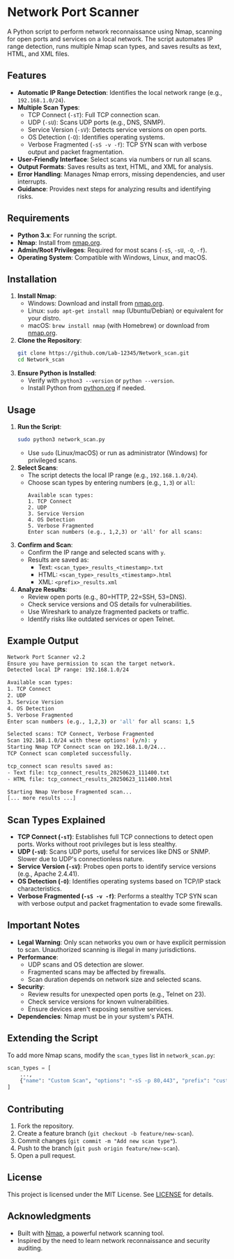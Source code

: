 # Network Port Scanner

A Python script to perform network reconnaissance using Nmap, scanning for open ports and services on a local network. The script automates IP range detection, runs multiple Nmap scan types, and saves results as text, HTML, and XML files.

## Features
- **Automatic IP Range Detection**: Identifies the local network range (e.g., `192.168.1.0/24`).
- **Multiple Scan Types**:
  - TCP Connect (`-sT`): Full TCP connection scan.
  - UDP (`-sU`): Scans UDP ports (e.g., DNS, SNMP).
  - Service Version (`-sV`): Detects service versions on open ports.
  - OS Detection (`-O`): Identifies operating systems.
  - Verbose Fragmented (`-sS -v -f`): TCP SYN scan with verbose output and packet fragmentation.
- **User-Friendly Interface**: Select scans via numbers or run all scans.
- **Output Formats**: Saves results as text, HTML, and XML for analysis.
- **Error Handling**: Manages Nmap errors, missing dependencies, and user interrupts.
- **Guidance**: Provides next steps for analyzing results and identifying risks.

## Requirements
- **Python 3.x**: For running the script.
- **Nmap**: Install from [nmap.org](https://nmap.org/download.html).
- **Admin/Root Privileges**: Required for most scans (`-sS`, `-sU`, `-O`, `-f`).
- **Operating System**: Compatible with Windows, Linux, and macOS.

## Installation
1. **Install Nmap**:
   - Windows: Download and install from [nmap.org](https://nmap.org/download.html).
   - Linux: `sudo apt-get install nmap` (Ubuntu/Debian) or equivalent for your distro.
   - macOS: `brew install nmap` (with Homebrew) or download from [nmap.org](https://nmap.org/download.html).
2. **Clone the Repository**:
   ```bash
   git clone https://github.com/Lab-12345/Network_scan.git
   cd Network_scan
   ```
3. **Ensure Python is Installed**:
   - Verify with `python3 --version` or `python --version`.
   - Install Python from [python.org](https://www.python.org/downloads/) if needed.

## Usage
1. **Run the Script**:
   ```bash
   sudo python3 network_scan.py
   ```
   - Use `sudo` (Linux/macOS) or run as administrator (Windows) for privileged scans.
2. **Select Scans**:
   - The script detects the local IP range (e.g., `192.168.1.0/24`).
   - Choose scan types by entering numbers (e.g., `1,3`) or `all`:
     ```
     Available scan types:
     1. TCP Connect
     2. UDP
     3. Service Version
     4. OS Detection
     5. Verbose Fragmented
     Enter scan numbers (e.g., 1,2,3) or 'all' for all scans:
     ```
3. **Confirm and Scan**:
   - Confirm the IP range and selected scans with `y`.
   - Results are saved as:
     - Text: `<scan_type>_results_<timestamp>.txt`
     - HTML: `<scan_type>_results_<timestamp>.html`
     - XML: `<prefix>_results.xml`
4. **Analyze Results**:
   - Review open ports (e.g., 80=HTTP, 22=SSH, 53=DNS).
   - Check service versions and OS details for vulnerabilities.
   - Use Wireshark to analyze fragmented packets or traffic.
   - Identify risks like outdated services or open Telnet.

## Example Output
```bash
Network Port Scanner v2.2
Ensure you have permission to scan the target network.
Detected local IP range: 192.168.1.0/24

Available scan types:
1. TCP Connect
2. UDP
3. Service Version
4. OS Detection
5. Verbose Fragmented
Enter scan numbers (e.g., 1,2,3) or 'all' for all scans: 1,5

Selected scans: TCP Connect, Verbose Fragmented
Scan 192.168.1.0/24 with these options? (y/n): y
Starting Nmap TCP Connect scan on 192.168.1.0/24...
TCP Connect scan completed successfully.

tcp_connect scan results saved as:
- Text file: tcp_connect_results_20250623_111400.txt
- HTML file: tcp_connect_results_20250623_111400.html

Starting Nmap Verbose Fragmented scan...
[... more results ...]
```

## Scan Types Explained
- **TCP Connect (`-sT`)**: Establishes full TCP connections to detect open ports. Works without root privileges but is less stealthy.
- **UDP (`-sU`)**: Scans UDP ports, useful for services like DNS or SNMP. Slower due to UDP's connectionless nature.
- **Service Version (`-sV`)**: Probes open ports to identify service versions (e.g., Apache 2.4.41).
- **OS Detection (`-O`)**: Identifies operating systems based on TCP/IP stack characteristics.
- **Verbose Fragmented (`-sS -v -f`)**: Performs a stealthy TCP SYN scan with verbose output and packet fragmentation to evade some firewalls.

## Important Notes
- **Legal Warning**: Only scan networks you own or have explicit permission to scan. Unauthorized scanning is illegal in many jurisdictions.
- **Performance**:
  - UDP scans and OS detection are slower.
  - Fragmented scans may be affected by firewalls.
  - Scan duration depends on network size and selected scans.
- **Security**:
  - Review results for unexpected open ports (e.g., Telnet on 23).
  - Check service versions for known vulnerabilities.
  - Ensure devices aren't exposing sensitive services.
- **Dependencies**: Nmap must be in your system's PATH.

## Extending the Script
To add more Nmap scans, modify the `scan_types` list in `network_scan.py`:
```python
scan_types = [
    ...,
    {"name": "Custom Scan", "options": "-sS -p 80,443", "prefix": "custom"}
]
```

## Contributing
1. Fork the repository.
2. Create a feature branch (`git checkout -b feature/new-scan`).
3. Commit changes (`git commit -m "Add new scan type"`).
4. Push to the branch (`git push origin feature/new-scan`).
5. Open a pull request.

## License
This project is licensed under the MIT License. See [LICENSE](LICENSE) for details.

## Acknowledgments
- Built with [Nmap](https://nmap.org/), a powerful network scanning tool.
- Inspired by the need to learn network reconnaissance and security auditing.
